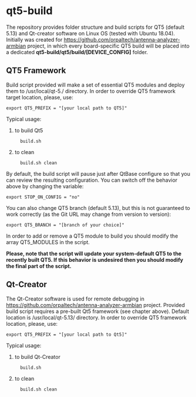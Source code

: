 # qt5-build

The repository provides folder structure and build scripts for QT5 (default 5.13) and Qt-creator software on Linux OS (tested with Ubuntu 18.04). Initially was created for https://github.com/orpaltech/antenna-analyzer-armbian project, in which every board-specific QT5 build will be placed into a dedicated **qt5-build/qt5/build/[DEVICE_CONFIG]** folder.


QT5 Framework
---------------------
Build script provided will make a set of essential QT5 modules and deploy them to /usr/local/qt-5.<x>/ directory. In order to override QT5 framework target location, please, use:


    export QT5_PREFIX = "[your local path to QT5]"


Typical usage:
1) to build Qt5

         build.sh
    
2) to clean 

         build.sh clean

By default, the build script will pause just after QtBase configure so that you can review the resulting configuration. You can switch off the behavior above by changing the variable:


    export STOP_ON_CONFIG = "no"


You can also change QT5 branch (default 5.13), but this is not guaranteed to work correctly (as the Git URL may change from version to version):

    export QT5_BRANCH = "[branch of your choice]"
    
    
In order to add or remove a QT5 module to build you should modify the array QT5_MODULES in the script.


**Please, note that the script will update your system-default QT5 to the recently built QT5. If this behavior is undesired then you should modify the final part of the script.**


Qt-Creator
---------------------

The Qt-Creator software is used for remote debugging in https://github.com/orpaltech/antenna-analyzer-armbian project. Provided build script requires a pre-built Qt5 framework (see chapter above). Default location is /usr/local/qt-5.13/ directory. In order to override QT5 framework location, please, use:


    export QT5_PREFIX = "[your local path to Qt5]"


Typical usage:
1) to build Qt-Creator

         build.sh
    
2) to clean 

         build.sh clean
         
